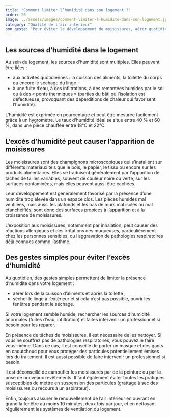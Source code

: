 ```yaml
---
title: "­Comment limiter l’humidité dans son logement ?"
order: 26
image: ../assets/images/comment-limiter-l-humidite-dans-son-logement.jpg
category: "Qualité de l’air intérieur"
bon_geste: "Pour éviter le développement de moisissures, aérer quotidiennement son logement notamment lors d’activités produisant de l’humidité."
---
```


## Les sources d’humidité dans le logement

Au sein du logement, les sources d’humidité sont multiples. Elles peuvent être liées : 
- aux activités quotidiennes : la cuisson des aliments, la toilette du corps ou encore le séchage du linge ;
- à une fuite d’eau, à des infiltrations, à des remontées humides par le sol ou à des « ponts thermiques » (parties du bâti où l’isolation est défectueuse, provoquant des déperditions de chaleur qui favorisent l’humidité).
 
L’humidité est exprimée en pourcentage et peut être mesurée facilement grâce à un hygromètre. Le taux d’humidité idéal se situe entre 40 % et 60 %, dans une pièce chauffée entre 18°C et 22°C.

## L’excès d’humidité peut causer l’apparition de moisissures

Les moisissures sont des champignons microscopiques qui s’installent sur différents matériaux tels que le bois, le papier, le tissu ou encore sur les produits alimentaires. Elles se traduisent généralement par l’apparition de tâches de tailles variables, souvent de couleur noire ou verte, sur les surfaces contaminées, mais elles peuvent aussi être cachées.

Leur développement est généralement favorisé par la présence d’une humidité trop élevée dans un espace clos. Les pièces humides mal ventilées, mais aussi les plafonds et les bas de murs mal isolés ou mal étanchéifiés, sont donc des surfaces propices à l’apparition et à la croissance de moisissures.

L’exposition aux moisissures, notamment par inhalation, peut causer des réactions allergiques et des irritations des muqueuses, particulièrement chez les personnes sensibles, ou l’aggravation de pathologies respiratoires déjà connues comme l’asthme.

## Des gestes simples pour éviter l’excès d’humidité

Au quotidien, des gestes simples permettent de limiter la présence d’humidité dans votre logement :
- aérer lors de la cuisson d’aliments et après la toilette ; 
- sécher le linge à l’extérieur et si cela n’est pas possible, ouvrir les fenêtres pendant le séchage.
 
Si votre logement semble humide, rechercher les sources d’humidité anormales (fuites d’eau, infiltration) et faites intervenir un professionnel si besoin pour les réparer. 

En présence de tâches de moisissures, il est nécessaire de les nettoyer. Si vous ne souffrez pas de pathologies respiratoires, vous pouvez le faire vous-même. Dans ce cas, il est conseillé de porter un masque et des gants en caoutchouc pour vous protéger des particules potentiellement émises lors du traitement. Il est aussi possible de faire intervenir un professionnel si besoin. 

Il est déconseillé de camoufler les moisissures par de la peinture ou par la pose de nouveaux revêtements. Il faut également éviter toutes les pratiques susceptibles de mettre en suspension des particules (grattage à sec des moisissures ou recours à un aspirateur).

Enfin, toujours assurer le renouvellement de l’air intérieur en ouvrant en grand la fenêtre au moins 10 minutes, deux fois par jour, et en nettoyant régulièrement les systèmes de ventilation du logement.